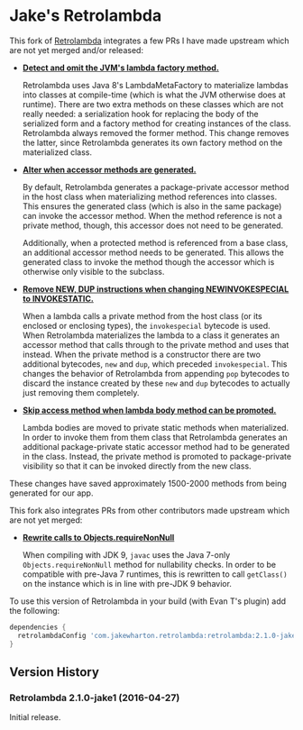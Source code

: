 
Jake's Retrolambda
==================

This fork of [Retrolambda](https://github.com/orfjackal/retrolambda) integrates a few PRs I have
made upstream which are not yet merged and/or released:

 *  [**Detect and omit the JVM's lambda factory method.**](https://github.com/orfjackal/retrolambda/pull/82)

    Retrolambda uses Java 8's LambdaMetaFactory to materialize lambdas into classes at compile-time
    (which is what the JVM otherwise does at runtime). There are two extra methods on these classes
    which are not really needed: a serialization hook for replacing the body of the serialized form
    and a factory method for creating instances of the class. Retrolambda always removed the former
    method. This change removes the latter, since Retrolambda generates its own factory method on
    the materialized class.

 *  [**Alter when accessor methods are generated.**](https://github.com/orfjackal/retrolambda/pull/84)

    By default, Retrolambda generates a package-private accessor method in the host class when
    materializing method references into classes. This ensures the generated class (which is also in
    the same package) can invoke the accessor method. When the method reference is not a private
    method, though, this accessor does not need to be generated.

    Additionally, when a protected method is referenced from a base class, an additional accessor
    method needs to be generated. This allows the generated class to invoke the method though the
    accessor which is otherwise only visible to the subclass.

 *  [**Remove NEW, DUP instructions when changing NEWINVOKESPECIAL to INVOKESTATIC.**](https://github.com/orfjackal/retrolambda/pull/85)

    When a lambda calls a private method from the host class (or its enclosed or enclosing types),
    the `invokespecial` bytecode is used. When Retrolambda materializes the lambda to a class it
    generates an accessor method that calls through to the private method and uses that instead.
    When the private method is a constructor there are two additional bytecodes, `new` and `dup`,
    which preceded `invokespecial`. This changes the behavior of Retrolambda from appending `pop`
    bytecodes to discard the instance created by these `new` and `dup` bytecodes to actually
    just removing them completely.

 *  [**Skip access method when lambda body method can be promoted.**](https://github.com/orfjackal/retrolambda/pull/86)

    Lambda bodies are moved to private static methods when materialized. In order to invoke them
    from them class that Retrolambda generates an additional package-private static accessor method
    had to be generated in the class. Instead, the private method is promoted to package-private
    visibility so that it can be invoked directly from the new class.

These changes have saved approximately 1500-2000 methods from being generated for our app.

This fork also integrates PRs from other contributors made upstream which are not yet merged:

 *  [**Rewrite calls to Objects.requireNonNull**](https://github.com/orfjackal/retrolambda/pull/93)

    When compiling with JDK 9, `javac` uses the Java 7-only `Objects.requireNonNull` method for
    nullability checks. In order to be compatible with pre-Java 7 runtimes, this is rewritten
    to call `getClass()` on the instance which is in line with pre-JDK 9 behavior.

To use this version of Retrolambda in your build (with Evan T's plugin) add the following:
```groovy
dependencies {
  retrolambdaConfig 'com.jakewharton.retrolambda:retrolambda:2.1.0-jake1'
}
```


Version History
---------------

### Retrolambda 2.1.0-jake1 (2016-04-27)

Initial release.
